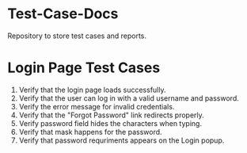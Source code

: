 # Test-Case-Docs
 Repository to store test cases and reports.
# Login Page Test Cases

1. Verify that the login page loads successfully.
2. Verify that the user can log in with a valid username and password.
3. Verify the error message for invalid credentials.
4. Verify that the "Forgot Password" link redirects properly.
5. Verify password field hides the characters when typing.
6. Verify that mask happens for the password.
7. Verify that password requriments appears on the Login popup.
